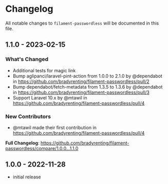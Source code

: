 # Changelog

All notable changes to `filament-passwordless` will be documented in this file.

## 1.1.0 - 2023-02-15

### What's Changed

- Additional tests for magic link
- Bump aglipanci/laravel-pint-action from 1.0.0 to 2.1.0 by @dependabot in https://github.com/bradyrenting/filament-passwordless/pull/2
- Bump dependabot/fetch-metadata from 1.3.5 to 1.3.6 by @dependabot in https://github.com/bradyrenting/filament-passwordless/pull/3
- Support Laravel 10.x by @mtawil in https://github.com/bradyrenting/filament-passwordless/pull/4

### New Contributors

- @mtawil made their first contribution in https://github.com/bradyrenting/filament-passwordless/pull/4

**Full Changelog**: https://github.com/bradyrenting/filament-passwordless/compare/1.0.0...1.1.0

## 1.0.0 - 2022-11-28

- initial release

